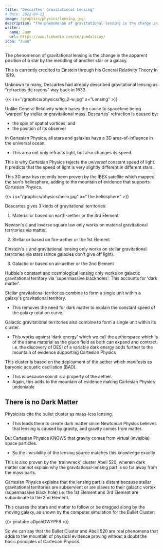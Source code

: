 ```yaml
---
title: "Descartes' Gravitational Lensing"
# date: 2022-04-13
image: /graphics/physics/lensing.jpg
description: "The phenomenon of gravitational lensing is the change in the apparent position of a star by the meddling of another star or a galaxy"
writer:
  name: Juan
  url: https://www.linkedin.com/in/jundalisay/
icon: "Juan"
---
```



The phenomenon of gravitational lensing is the change in the apparent position of a star by the meddling of another star or a galaxy. 

This is currently credited to Einstein through his General Relativity Theory in 1919.

Unknown to many, Descartes had already described gravitational lensing as "refractios de rayons" way back in 1633. 


{{< i s="/graphics/physics/fig_2-w.jpg" a="Lensing" >}}

Unlike General Relativity which bases the cause to spacetime being 'warped' by stellar or gravitational mass, Descartes' refraction is caused by:
- the spin of spatial vortices, and
- the position of its observer

<!-- the gravitational territory of the star or galaxy, and -->

<!-- and the star of that heliosphere (which he calls 'surfaces'). -->

In Cartesian Physics, all stars and galaxies have a 3D area-of-influence in the universal ocean.
- This area not only refracts light, but also changes its speed.

This is why Cartesian Physics rejects the *universal* constant speed of light. It predicts that the speed of light is very slightly different in different stars.

This 3D area has recently been proven by the IBEX satellite which mapped the sun's heliosphere, adding to the mountain of evidence that supports Cartesian Physics.

{{< i s="/graphics/physics/helio.jpg" a="The heliosphere" >}}

Descartes gives 3 kinds of gravitational territories: 

1. Material or based on earth-aether or the 3rd Element

Newton's `G` and inverse square law only works on material gravitational territories via matter. 

2. Stellar or based on fire-aether or the 1st Element

Einstein's `c` and gravitational lensing only works on stellar gravitational territories via stars (since galaxies don't give off light). 

3. Galactic or based on air-aether or the 2nd Element

Hubble's constant and cosmological lensing only works on galactic gravitational territory via 'supermassive blackholes'. This accounts for 'dark matter'.



Stellar gravitational territories combine to form a single unit within a galaxy's gravitational territory.
- This removes the need for dark matter to explain the constant speed of the galaxy rotation curve. 

Galactic gravitational territories also combine to form a single unit within its cluster. 
- This works against 'dark energy' which we call the aetherspace which is of the same material as the gluon field as both can expand and contract. i.e. the discovery of DESI of a variable dark energy adds further to the mountain of evidence supporting Cartesian Physics

This cluster is based on the deployment of the aether which manifests as baryonic acoustic oscillation (BAO). 
- This is because sound is a property of the aether.   
- Again, this adds to the mountain of evidence making Cartesian Physics undeniable



## There is no Dark Matter

Physicists cite the bullet cluster as mass-less lensing. 
- This leads them to create dark matter since Newtonian Physics believes that lensing is caused by gravity, and gravity comes from matter. 

But Cartesian Physics KNOWS that gravity comes from virtual (invisible) space particles.
- So the invisibility of the lensing source matches this knowledge exactly


<!-- To push for the existence of dark matter, physicists point to the Bullet Cluster which is the remnant of the collision of 2 groups of galaxies. 
- It shows the mass part being separated from the gravitational-lensing part. This is why they point to the gravitational-lensing part as proof of dark matter. 

But according to Cartesian Physics, the Bullet Cluster merely shows the disruption of the unity between stellar and galactic gravitational territories because of a collision.  -->

This is also proven by the 'trainwreck' cluster Abell 520, wherein dark matter cannot explain why the gravitational-lensing part is so far away from the mass parts.

Cartesian Physics explains that the lensing part is distant because stellar gravitational territories are subservient or are slaves to their galactic vortex (supermassive black hole) i.e. the 1st Element and 3rd Element are subordinate to the 2nd Element. 

This causes the stars and matter to follow or be dragged along by the moving galaxy, as shown by the computer simulation for the Bullet Cluster:

{{< youtube aDyohDWYPF8 >}}

So we can say that the Bullet Cluster and Abell 520 are real phenomena that adds to the mountain of physical evidence proving without a doubt the basic principles of Cartesian Physics.

